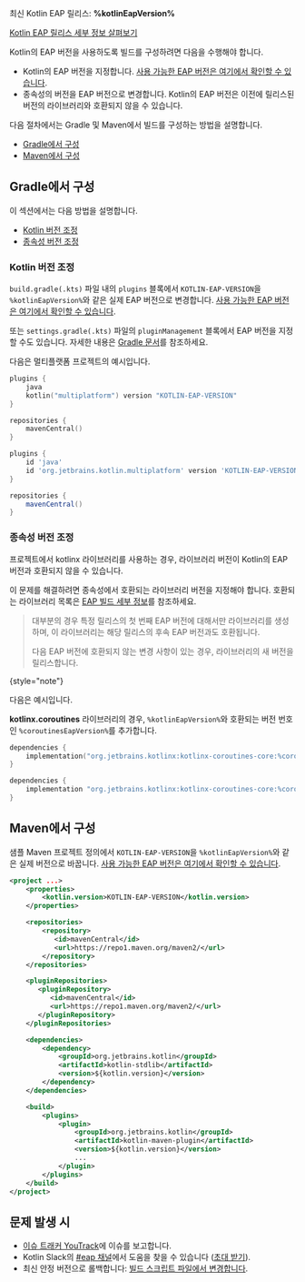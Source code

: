 [//]: # (title: EAP용 빌드 설정하기)

<tldr>
    <!-- <p>No preview versions are currently available</p> -->
    <p>최신 Kotlin EAP 릴리스: <strong>%kotlinEapVersion%</strong></p>
    <p><a href="eap.md#build-details">Kotlin EAP 릴리스 세부 정보 살펴보기</a></p>
</tldr>

Kotlin의 EAP 버전을 사용하도록 빌드를 구성하려면 다음을 수행해야 합니다.

* Kotlin의 EAP 버전을 지정합니다. [사용 가능한 EAP 버전은 여기에서 확인할 수 있습니다](eap.md#build-details).
* 종속성의 버전을 EAP 버전으로 변경합니다.
Kotlin의 EAP 버전은 이전에 릴리스된 버전의 라이브러리와 호환되지 않을 수 있습니다.

다음 절차에서는 Gradle 및 Maven에서 빌드를 구성하는 방법을 설명합니다.

* [Gradle에서 구성](#configure-in-gradle)
* [Maven에서 구성](#configure-in-maven)

## Gradle에서 구성

이 섹션에서는 다음 방법을 설명합니다.

* [Kotlin 버전 조정](#adjust-the-kotlin-version)
* [종속성 버전 조정](#adjust-versions-in-dependencies)

### Kotlin 버전 조정

`build.gradle(.kts)` 파일 내의 `plugins` 블록에서 `KOTLIN-EAP-VERSION`을 `%kotlinEapVersion%`와 같은 실제 EAP 버전으로 변경합니다. [사용 가능한 EAP 버전은 여기에서 확인할 수 있습니다](eap.md#build-details).

또는 `settings.gradle(.kts)` 파일의 `pluginManagement` 블록에서 EAP 버전을 지정할 수도 있습니다. 자세한 내용은 [Gradle 문서](https://docs.gradle.org/current/userguide/plugins.html#sec:plugin_version_management)를 참조하세요.

다음은 멀티플랫폼 프로젝트의 예시입니다.

<tabs group="build-script">
<tab title="Kotlin" group-key="kotlin">

```kotlin
plugins {
    java
    kotlin("multiplatform") version "KOTLIN-EAP-VERSION"
}

repositories {
    mavenCentral()
}
```

</tab>
<tab title="Groovy" group-key="groovy">

```groovy
plugins {
    id 'java'
    id 'org.jetbrains.kotlin.multiplatform' version 'KOTLIN-EAP-VERSION'
}

repositories {
    mavenCentral()
}
```

</tab>
</tabs>

### 종속성 버전 조정

프로젝트에서 kotlinx 라이브러리를 사용하는 경우, 라이브러리 버전이 Kotlin의 EAP 버전과 호환되지 않을 수 있습니다.

이 문제를 해결하려면 종속성에서 호환되는 라이브러리 버전을 지정해야 합니다. 호환되는 라이브러리 목록은 [EAP 빌드 세부 정보](eap.md#build-details)를 참조하세요.

> 대부분의 경우 특정 릴리스의 첫 번째 EAP 버전에 대해서만 라이브러리를 생성하며, 이 라이브러리는 해당 릴리스의 후속 EAP 버전과도 호환됩니다.
>
> 다음 EAP 버전에 호환되지 않는 변경 사항이 있는 경우, 라이브러리의 새 버전을 릴리스합니다.
>
{style="note"}

다음은 예시입니다.

**kotlinx.coroutines** 라이브러리의 경우, `%kotlinEapVersion%`와 호환되는 버전 번호인 `%coroutinesEapVersion%`를 추가합니다.

<tabs group="build-script">
<tab title="Kotlin" group-key="kotlin">

```kotlin
dependencies {
    implementation("org.jetbrains.kotlinx:kotlinx-coroutines-core:%coroutinesEapVersion%")
}
```

</tab>
<tab title="Groovy" group-key="groovy">

```groovy
dependencies {
    implementation "org.jetbrains.kotlinx:kotlinx-coroutines-core:%coroutinesEapVersion%"
}
```

</tab>
</tabs>

## Maven에서 구성

샘플 Maven 프로젝트 정의에서 `KOTLIN-EAP-VERSION`을 `%kotlinEapVersion%`와 같은 실제 버전으로 바꿉니다. [사용 가능한 EAP 버전은 여기에서 확인할 수 있습니다](eap.md#build-details).

```xml
<project ...>
    <properties>
        <kotlin.version>KOTLIN-EAP-VERSION</kotlin.version>
    </properties>

    <repositories>
        <repository>
           <id>mavenCentral</id>
           <url>https://repo1.maven.org/maven2/</url>
        </repository>
    </repositories>

    <pluginRepositories>
       <pluginRepository>
          <id>mavenCentral</id>
          <url>https://repo1.maven.org/maven2/</url>
       </pluginRepository>
    </pluginRepositories>

    <dependencies>
        <dependency>
            <groupId>org.jetbrains.kotlin</groupId>
            <artifactId>kotlin-stdlib</artifactId>
            <version>${kotlin.version}</version>
        </dependency>
    </dependencies>

    <build>
        <plugins>
            <plugin>
                <groupId>org.jetbrains.kotlin</groupId>
                <artifactId>kotlin-maven-plugin</artifactId>
                <version>${kotlin.version}</version>
                ...
            </plugin>
        </plugins>
    </build>
</project>
```

## 문제 발생 시

* [이슈 트래커 YouTrack](https://kotl.in/issue)에 이슈를 보고합니다.
* Kotlin Slack의 [#eap 채널](https://app.slack.com/client/T09229ZC6/C0KLZSCHF)에서 도움을 찾을 수 있습니다 ([초대 받기](https://surveys.jetbrains.com/s3/kotlin-slack-sign-up)).
* 최신 안정 버전으로 롤백합니다: [빌드 스크립트 파일에서 변경합니다](#adjust-the-kotlin-version).